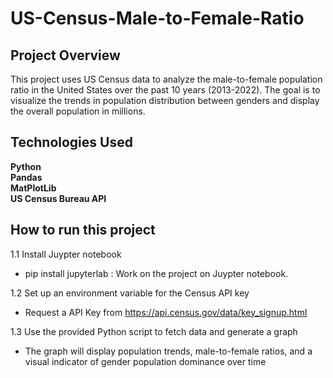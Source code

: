 # US-Census-Male-to-Female-Ratio

## Project Overview ##
 This project uses US Census data to analyze the male-to-female population ratio in the United States over the past 10 years (2013-2022). 
 The goal is to visualize the trends in population distribution between genders and display the overall population in millions.

## Technologies Used ##
  
  **Python**  <br>
  **Pandas** <br>
  **MatPlotLib**  <br>
  **US Census Bureau API**  <br>

## How to run this project
1.1 Install Juypter notebook
- pip install jupyterlab : Work on the project on Juypter notebook.

1.2 Set up an environment variable for the Census API key
- Request a API Key from https://api.census.gov/data/key_signup.html

1.3 Use the provided Python script to fetch data and generate a graph
- The graph will display population trends, male-to-female ratios, and a visual indicator of gender population dominance over time
